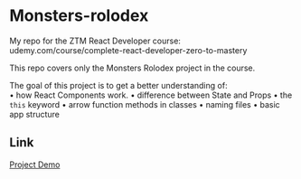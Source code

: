 # Monsters-rolodex

My repo for the ZTM React Developer course: udemy.com/course/complete-react-developer-zero-to-mastery

This repo covers only the Monsters Rolodex project in the course.

The goal of this project is to get a better understanding of: <br>
• how React Components work.
• difference between State and Props
• the `this` keyword
• arrow function methods in classes
• naming files
• basic app structure

## Link 
[Project Demo](https://balbader.github.io/monster-rolodex/) 

